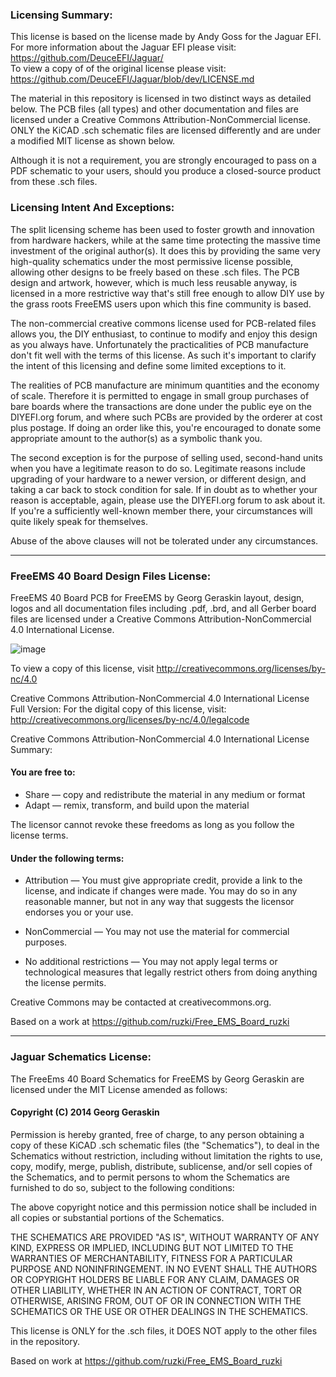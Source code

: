 ### Licensing Summary:

This license is based on the license made by Andy Goss for the Jaguar EFI.
For more information about the Jaguar EFI please visit: https://github.com/DeuceEFI/Jaguar/                 
To view a copy of of the original license please visit: https://github.com/DeuceEFI/Jaguar/blob/dev/LICENSE.md
 
The material in this repository is licensed in two distinct ways as detailed below. The PCB files (all types) and
other documentation and files are licensed under a Creative Commons Attribution-NonCommercial license. 
ONLY the KiCAD .sch schematic files are licensed differently and are under a modified MIT license as shown below.

Although it is not a requirement, you are strongly encouraged to pass on a PDF schematic to your users, should you
produce a closed-source product from these .sch files.

### Licensing Intent And Exceptions:

The split licensing scheme has been used to foster growth and innovation from hardware hackers, while at the same
time protecting the massive time investment of the original author(s). It does this by providing the same very
high-quality schematics under the most permissive license possible, allowing other designs to be freely based on
these .sch files. The PCB design and artwork, however, which is much less reusable anyway, is licensed in a more
restrictive way that's still free enough to allow DIY use by the grass roots FreeEMS users upon which this fine
community is based.

The non-commercial creative commons license used for PCB-related files allows you, the DIY enthusiast, to continue
to modify and enjoy this design as you always have. Unfortunately the practicalities of PCB manufacture don't fit
well with the terms of this license. As such it's important to clarify the intent of this licensing and define
some limited exceptions to it.

The realities of PCB manufacture are minimum quantities and the economy of scale. Therefore it is permitted to
engage in small group purchases of bare boards where the transactions are done under the public eye on the
DIYEFI.org forum, and where such PCBs are provided by the orderer at cost plus postage. If doing an order like
this, you're encouraged to donate some appropriate amount to the author(s) as a symbolic thank you.

The second exception is for the purpose of selling used, second-hand units when you have a legitimate reason to
do so. Legitimate reasons include upgrading of your hardware to a newer version, or different design, and taking
a car back to stock condition for sale. If in doubt as to whether your reason is acceptable, again, please use
the DIYEFI.org forum to ask about it. If you're a sufficiently well-known member there, your circumstances will
quite likely speak for themselves.

Abuse of the above clauses will not be tolerated under any circumstances.

----------------------------------------

### FreeEMS 40 Board Design Files License:

FreeEMS 40 Board PCB for FreeEMS by Georg Geraskin layout, design, logos and all documentation files including .pdf, .brd, and all 
Gerber board files are licensed under a Creative Commons Attribution-NonCommercial 4.0 International License.

![image](http://i.creativecommons.org/l/by-nc/4.0/88x31.png)

To view a copy of this license, visit http://creativecommons.org/licenses/by-nc/4.0

Creative Commons Attribution-NonCommercial 4.0 International License Full Version:
For the digital copy of this license, visit: http://creativecommons.org/licenses/by-nc/4.0/legalcode

Creative Commons Attribution-NonCommercial 4.0 International License Summary:

#### You are free to:
* Share — copy and redistribute the material in any medium or format
* Adapt — remix, transform, and build upon the material 

The licensor cannot revoke these freedoms as long as you follow the license terms.

#### Under the following terms:

* Attribution — You must give appropriate credit, provide a link to the license, and indicate if changes were made. 
You may do so in any reasonable manner, but not in any way that suggests the licensor endorses you or your use. 

* NonCommercial — You may not use the material for commercial purposes. 

* No additional restrictions — You may not apply legal terms or technological measures that legally restrict others 
from doing anything the license permits. 

Creative Commons may be contacted at creativecommons.org. 

Based on a work at https://github.com/ruzki/Free_EMS_Board_ruzki

----------------------------------------

### Jaguar Schematics License:

The FreeEms 40 Board Schematics for FreeEMS by Georg Geraskin are licensed under the MIT License amended as follows: 

#### Copyright (C) 2014 Georg Geraskin

Permission is hereby granted, free of charge, to any person obtaining a copy of 
these KiCAD .sch schematic files (the "Schematics"), to deal in the Schematics without 
restriction, including without limitation the rights to use, copy, modify, merge, 
publish, distribute, sublicense, and/or sell copies of the Schematics, and to permit 
persons to whom the Schematics are furnished to do so, subject to the following conditions:

The above copyright notice and this permission notice shall be included in all copies 
or substantial portions of the Schematics.

THE SCHEMATICS ARE PROVIDED "AS IS", WITHOUT WARRANTY OF ANY KIND, EXPRESS OR IMPLIED, 
INCLUDING BUT NOT LIMITED TO THE WARRANTIES OF MERCHANTABILITY, FITNESS FOR A PARTICULAR 
PURPOSE AND NONINFRINGEMENT. IN NO EVENT SHALL THE AUTHORS OR COPYRIGHT HOLDERS BE LIABLE 
FOR ANY CLAIM, DAMAGES OR OTHER LIABILITY, WHETHER IN AN ACTION OF CONTRACT, TORT OR 
OTHERWISE, ARISING FROM, OUT OF OR IN CONNECTION WITH THE SCHEMATICS OR THE USE OR OTHER 
DEALINGS IN THE SCHEMATICS.

This license is ONLY for the .sch files, it DOES NOT apply to the other files in the repository.

Based on work at https://github.com/ruzki/Free_EMS_Board_ruzki


